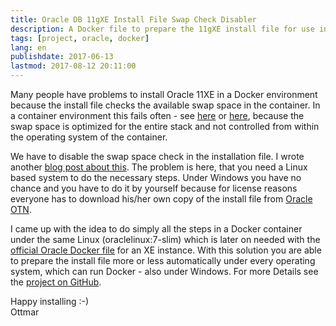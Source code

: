 ```yaml
---
title: Oracle DB 11gXE Install File Swap Check Disabler
description: A Docker file to prepare the 11gXE install file for use in a container environment
tags: [project, oracle, docker]
lang: en
publishdate: 2017-06-13
lastmod: 2017-08-12 20:11:00
---
```

Many people have problems to install Oracle 11XE in a Docker environment because the install file checks the available swap space in the container. In a container environment this fails often - see [here][1] or [here][2], because the swap space is optimized for the entire stack and not controlled from within the operating system of the container.

We have to disable the swap space check in the installation file. I wrote another [blog post about this][3]. The problem is here, that you need a Linux based system to do the necessary steps. Under Windows you have no chance and you have to do it by yourself because for license reasons everyone has to download his/her own copy of the install file from [Oracle OTN][4].

I came up with the idea to do simply all the steps in a Docker container under the same Linux (oraclelinux:7-slim) which is later on needed with the [official Oracle Docker file][5] for an XE instance. With this solution you are able to prepare the install file more or less automatically under every operating system, which can run Docker - also under Windows. For more Details see the [project on GitHub][6].

Happy installing :-)<br>
Ottmar

[1]: https://github.com/oracle/docker-images/issues/294#issuecomment-301465754
[2]: https://www.elastichosts.com/blog/oracle-database-installation-on-a-container-running-centos/
[3]: /posts/2017-03-21-pitfalls-with-oracle-11g-xe-and-docker-on-mac-os
[4]: http://www.oracle.com/technetwork/database/database-technologies/express-edition/downloads/index.html
[5]: https://github.com/oracle/docker-images/blob/master/OracleDatabase/dockerfiles/11.2.0.2/Dockerfile.xe
[6]: https://github.com/ogobrecht/docker-ora11xe-swap-check-disabler
